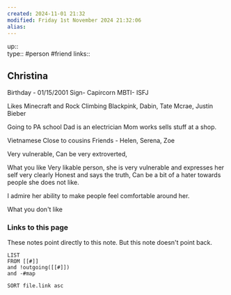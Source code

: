 ```yaml
---
created: 2024-11-01 21:32 
modified: Friday 1st November 2024 21:32:06
alias: 
---
```

up::  
type:: #person #friend
links::
## Christina

Birthday - 01/15/2001
Sign- Capircorn
MBTI- ISFJ 

Likes Minecraft and Rock Climbing
Blackpink, Dabin, Tate Mcrae, Justin Bieber

Going to PA school
Dad is an electrician 
Mom works sells stuff at a shop.

Vietnamese
Close to cousins
Friends - Helen, Serena, Zoe

Very vulnerable, 
Can be very extroverted, 

What you like
Very likable person, she is very vulnerable and expresses her self very clearly
Honest and says the truth,
Can be a bit of a hater towards people she does not like.

I admire her ability to make people feel comfortable around her. 

What you don't like





### Links to this page
These notes point directly to this note. But this note doesn't point back.
```dataview
LIST
FROM [[#]]
and !outgoing([[#]])
and -#map

SORT file.link asc
```




